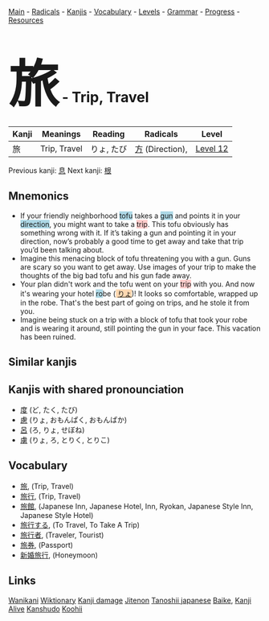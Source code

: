 <style> bigfont {font-size: 100px}</style>
[Main](../README.md) -
[Radicals](../radicals.md) -
[Kanjis](../kanjis.md) -
[Vocabulary](../vocabulary.md) -
[Levels](../levels.md) -
[Grammar](../grammar.md) - 
[Progress](../progress.md) -
[Resources](../resources.md)
# <bigfont> 旅</bigfont> - Trip, Travel 

| Kanji | Meanings | Reading | Radicals | Level |
| --- | --- | --- | --- | --- |
| 旅 | Trip, Travel | りょ, たび | [方](../radicals/方.md) (Direction),  | [Level 12](../levels/wk_level12.md) |

Previous kanji: [息](息.md) Next kanji: [根](根.md) 

## Mnemonics
 * If your friendly neighborhood <span style="background-color:#ADD8E6"> tofu</span> takes a <span style="background-color:#ADD8E6"> gun</span> and points it in your <span style="background-color:#ADD8E6"> direction</span>, you might want to take a <span style="background-color:#ffcccb"> trip</span>. This tofu obviously has something wrong with it. If it’s taking a gun and pointing it in your direction, now’s probably a good time to get away and take that trip you’d been talking about.
* Imagine this menacing block of tofu threatening you with a gun. Guns are scary so you want to get away. Use images of your trip to make the thoughts of the big bad tofu and his gun fade away.
* Your plan didn't work and the tofu went on your <span style="background-color:#ffcccb"> trip</span> with you. And now it's wearing your hotel <span style="background-color:#ADD8E6"> ro</span>be (<span style="background-color:#fed8b1"> [りょ](https://jisho.org/search/りょ)</span>)! It looks so comfortable, wrapped up in the robe. That's the best part of going on trips, and he stole it from you.
* Imagine being stuck on a trip with a block of tofu that took your robe and is wearing it around, still pointing the gun in your face. This vacation has been ruined.


## Similar kanjis
 


## Kanjis with shared pronounciation
 * [度](度.md) (ど, たく, たび)
* [慮](慮.md) (りょ, おもんぱく, おもんぱか)
* [呂](呂.md) (ろ, りょ, せぼね)
* [虜](虜.md) (りょ, ろ, とりく, とりこ)



## Vocabulary
 * [旅](../vocabulary/旅.md), (Trip, Travel)
* [旅行](../vocabulary/旅.md), (Trip, Travel)
* [旅館](../vocabulary/旅.md), (Japanese Inn, Japanese Hotel, Inn, Ryokan, Japanese Style Inn, Japanese Style Hotel)
* [旅行する](../vocabulary/旅.md), (To Travel, To Take A Trip)
* [旅行者](../vocabulary/旅.md), (Traveler, Tourist)
* [旅券](../vocabulary/旅.md), (Passport)
* [新婚旅行](../vocabulary/旅.md), (Honeymoon)




## Links 


[Wanikani](https://www.wanikani.com/kanji/旅)
[Wiktionary](https://en.wiktionary.org/wiki/旅)
[Kanji damage](http://www.kanjidamage.com/kanji/search?utf8=✓&q=旅)
[Jitenon](https://jitenon.com/kanji/旅)
[Tanoshii japanese](https://www.tanoshiijapanese.com/dictionary/kanji.cfm?k=旅)
[Baike](https://baike.baidu.com/item/旅),
[Kanji Alive](https://app.kanjialive.com/旅)
[Kanshudo](https://www.kanshudo.com/searchmn?q=旅)
[Koohii](https://kanji.koohii.com/study/kanji/旅)

